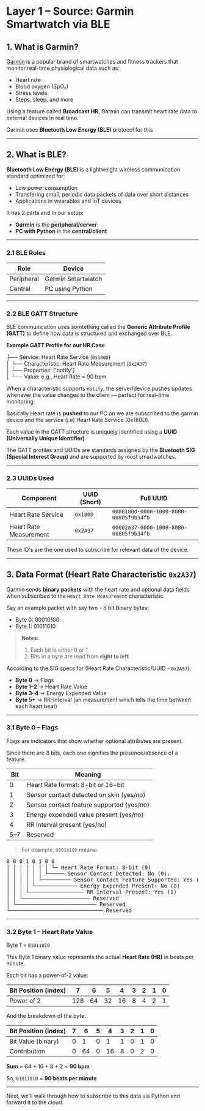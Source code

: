 # Layer 1 – Source: Garmin Smartwatch via BLE

## 1. What is Garmin?

[Garmin](https://www.garmin.com/) is a popular brand of smartwatches and fitness trackers that monitor real-time physiological data such as:

- Heart rate  
- Blood oxygen (SpO₂)  
- Stress levels  
- Steps, sleep, and more  

Using a feature called **Broadcast HR**, Garmin can transmit heart rate data to external devices in real time.

Garmin uses **Bluetooth Low Energy (BLE)** protocol for this

---

## 2. What is BLE?

**Bluetooth Low Energy (BLE)** is a lightweight wireless communication standard optimized for:

- Low power consumption  
- Transfering small, periodic data packets of data over short distances
- Applications in wearables and IoT devices   

It has 2 parts and In our setup:

- **Garmin** is the **peripheral/server**
- **PC with Python** is the **central/client**

---

### 2.1 BLE Roles

| Role       | Device                   |
|------------|--------------------------|
| Peripheral | Garmin Smartwatch        |
| Central    | PC using Python          |

---

### 2.2 BLE GATT Structure

BLE communication uses somtething called the **Generic Attribute Profile (GATT)** to define how data is structured and exchanged over BLE.

**Example GATT Profile for our HR Case**

 
├── Service: Heart Rate Service (`0x180D`)  
│   └── Characteristic: Heart Rate Measurement (`0x2A37`)  
│       └── Properties: ['notify']  
│           └── Value: e.g., Heart Rate = 90 bpm

When a characteristic supports `notify`, the server/device pushes updates whenever the value changes to the client — perfect for real-time monitoring.

Basically Heart rate is **pushed** to our PC on we are subscribed to the garmin device and the service (i.e) Heart Rate Service (0x180D).

Each value in the GATT structure is uniquely identified using a **UUID (Universally Unique Identifier)**. 

The GATT profiles and UUIDs are standards assigned by the **Bluetooth SIG (Special Interest Group)** and are supported by most smartwatches.

---

### 2.3 UUIDs Used

| Component              | UUID (Short) | Full UUID                                      |
|------------------------|--------------|------------------------------------------------|
| Heart Rate Service     | `0x180D`     | `0000180d-0000-1000-8000-00805f9b34fb`         |
| Heart Rate Measurement | `0x2A37`     | `00002a37-0000-1000-8000-00805f9b34fb`         |

These ID's are the one used to subscribe for relevant data of the device.

---

## 3. Data Format (Heart Rate Characteristic `0x2A37`)

Garmin sends **binary packets** with the heart rate and optional data fields when subscribed to the `Heart Rate Measurement` characteristic.

Say an example packet with say two - 8 bit Binary bytes:  
- Byte 0: 00010100
- Byte 1: 01011010

> **Notes**:  
> 1. Each bit is either 0 or 1  
> 2. Bits in a byte are read from **right to left**

According to the SIG specs for (Heart Rate Characteristic/UUID - `0x2A37`):

- **Byte 0**   → Flags  
- **Byte 1–2** → Heart Rate Value  
- **Byte 3–4** → Energy Expended Value
- **Byte 5+**  → RR-Interval (an measurement which tells the time between each heart beat)

---

### 3.1 Byte 0 – Flags

Flags are indicators that show whether optional attributes are present.  

Since there are 8 bits, each one signifies the presence/absence of a feature.

| Bit | Meaning                                             |
|-----|-----------------------------------------------------|
| 0   | Heart Rate format: 8-bit or 16-bit                  |
| 1   | Sensor contact detected on skin (yes/no)            |
| 2   | Sensor contact feature supported (yes/no)           |
| 3   | Energy expended value present (yes/no)              |
| 4   | RR Interval present (yes/no)                        |
| 5–7 | Reserved                                            |

> For example, `00010100` means:  

<pre>
0 0 0 1 0 1 0 0
│ │ │ │ │ │ │ └─ Heart Rate Format: 8-bit (0)
│ │ │ │ │ │ └───── Sensor Contact Detected: No (0).
│ │ │ │ │ └───────── Sensor Contact Feature Supported: Yes (1)
│ │ │ │ └───────────── Energy Expended Present: No (0)
│ │ │ └───────────────── RR Interval Present: Yes (1)
│ │ └───────────────────── Reserved
│ └───────────────────────── Reserved
└───────────────────────────── Reserved
</pre>

---

### 3.2 Byte 1 – Heart Rate Value

Byte 1 = `01011010`

This Byte 1 binary value represents the actual **Heart Rate (HR)** in beats per minute.

Each bit has a power-of-2 value:

| Bit Position (index) | 7   | 6  | 5  | 4  | 3  | 2  | 1  | 0  |
|----------------------|-----|----|----|----|----|----|----|----|
| Power of 2           | 128 | 64 | 32 | 16 | 8  | 4  | 2  | 1  |

And the breakdown of the byte:

| Bit Position (index) | 7 | 6 | 5 | 4 | 3 | 2 | 1 | 0 |
|----------------------|---|---|---|---|---|---|---|---|
| Bit Value (binary)   | 0 | 1 | 0 | 1 | 1 | 0 | 1 | 0 |
| Contribution         | 0 |64 | 0 |16 | 8 | 0 | 2 | 0 |

**Sum** = 64 + 16 + 8 + 2 = **90 bpm**

So, `01011010` = **90 beats per minute**

---

Next, we’ll walk through how to subscribe to this data via Python and forward it to the cloud.

